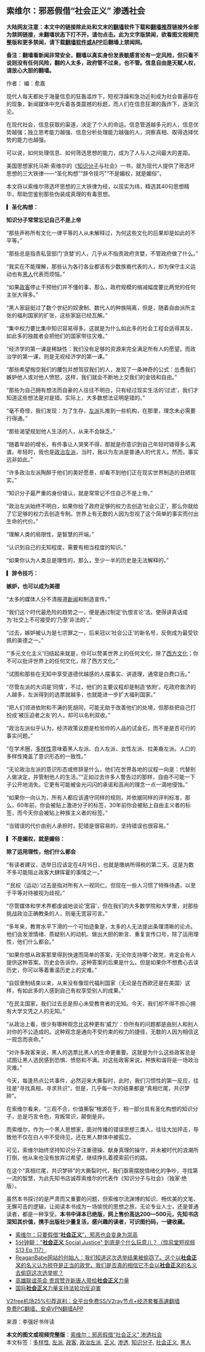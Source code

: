  <h2>索维尔：邪恶假借“社会正义” 渗透社会</h2> <p class="notice"><b>大陆网友注意：本文中的链接除此处和文末的<a href="https://github.com/bannedbook/fanqiang" >翻墙</a>软件下载和<a href="https://github.com/killgcd/justmysocks/blob/master/README.md">翻墙推荐</a>链接外全部为禁网链接，未翻墙状态下打不开，请勿点击。此为文字版禁闻，欲看图文视频完整版和更多禁闻，请下载<a href="https://github.com/bannedbook/fanqiang">翻墙软件或APP</a>后翻墙上禁闻网。</p><p>备注：翻墙看新闻非常安全，翻墙以真实身份发表敏感言论有一定风险，但只看不说则没有任何风险，翻的人太多，政府管不过来，也不管。信息自由是天赋人权，请放心大胆的翻墙。</b></p>  <div class="entry"> <p>作者： 编：愈嘉</p> <p id="conimg">现代人每天都处于海量信息的狂轰滥炸下，短视浮躁和急功近利成为社会普遍存在的现象，新闻媒体中充斥着各类震撼的标题，而人们在信息狂潮的轰炸下，逐渐沉沦。</p> <p>在现代社会，信息获取的渠道，决定了个人的命运。信息管道越多元的人，信息优势越强；独立思考能力越强、信息分析处理能力越强的人，洞察真相、取得选择优势的能力也越强。</p> <p>可以说，如何处理信息、如何筛选思想的能力，成为了人与人之间最大的差距。</p> <p>美国思想家托马斯·索维尔的《<a href="https://www.bannedbook.org/bnews/tag/%e7%9f%a5%e8%af%86%e5%88%86%e5%ad%90/" class="st_tag internal_tag" rel="tag" title="标签 知识分子 下的日志">知识分子</a>与社会》一书，就为现代人提供了筛选坏思想的三大铁律——“圣化构想”“辞令技巧”“不是媚权，就是媚俗”。</p> <p>本文将以索维尔筛选坏思想的三大铁律为经，以现实为纬，精选其40句思想精华，帮助您鉴别那些伪装成真理的有毒思想。</p> <p><strong>▎圣化构想：</strong></p> <p><strong>知识分子常常忘记自己不是上帝</strong></p> <p>“那些声称所有文化一律平等的人从未解释过，为何这些文化的后果却是如此的不平等。”</p> <p>“那些总是指责私营部门‘贪婪’的人，几乎从不指责政府贪婪，不管政府做了什么。”</p> <p>“我实在不能理解，那些认为各行各业都该有少数族裔代表的人，却为保守主义运动也有<a href="https://www.bannedbook.org/bnews/tag/%e9%bb%91%e4%ba%ba/" class="st_tag internal_tag" rel="tag" title="标签 黑人 下的日志">黑人</a>代表而烦恼。”</p> <p>“如果<a href="https://www.bannedbook.org/bnews/tag/%E6%94%BF%E5%AE%A2/" class="st_tag internal_tag" rel="tag" title="标签 政客 下的日志">政客</a>停止干预他们并不懂的事，那么，政府规模的缩减幅度要比两党的任何主张大得多。”</p> <p>“黑人家庭挺过了数个世纪的奴隶制、数代人的种族隔离，但是，随着自由派所主张的福利国家的扩张，这些家庭已经瓦解。”</p> <p>“集中权力要比集中知识容易得多。这就是为什么如此多的社会工程会适得其反，如此多的独裁者会把他们的国家带往灾难。”</p>  <p>“经济学的第一课是稀缺性：我们没有足够的资源来完全满足所有人的愿望。而政治学的第一课，则是无视经济学的第一课。”</p> <p>“那些希望掏空我们的腰包并想驾驭我们的人，发现了一条神奇的公式：怂恿我们嫉妒他人或对他人愤怒，这样，我们就会不断地上交我们的金钱和自由。”</p> <p>“那些为自己拥有想法而自豪的人往往不明白，只有经过现实生活的‘过滤’，我们才知道这些想法是对是错。实际上，大多数想法证明是错的。”</p> <p>“毫不奇怪，我们发现：为了生存，<a href="https://www.bannedbook.org/bnews/tag/%e5%b7%a6%e6%b4%be/" class="st_tag internal_tag" rel="tag" title="标签 左派 下的日志">左派</a>扎推到一些机构，在那里，理念未必需要行得通。”</p> <p>“那些渴望规划他人生活的人，从来不会缺乏。”</p> <p>“随着年龄的增长，有件事让人哭笑不得，那就是你意识到自己年轻时错得多么离谱。年轻时，我也是<a href="https://www.bannedbook.org/bnews/tag/%e6%94%bf%e6%b2%bb%e5%b7%a6%e6%b4%be/" class="st_tag internal_tag" rel="tag" title="标签 政治左派 下的日志">政治左派</a>，当时，我以为左派是普通人的代言人。然而，事实远非如此。”</p> <p>“许多政治左派陶醉于他们的美好愿景，却看不到他们正在现实世界制造的丑陋现实。”</p> <p>“知识分子最严重的身份错认，就是常常记不住自己不是上帝。”</p> <p>“政治左派始终不明白，如果你给了政府足够的权力去创造‘社会公正’，那么你就给了它足够的权力去创造专制。世界上有无数的人因为忽视了这个简单的事实而付出生命的代价。”</p> <p>“理解人类的局限性，是智慧的开端。”</p> <p>“认识到自己的无知程度，需要有相当程度的知识。”</p> <p>“如果你认为人类总是理性的，那么，至少一半的历史是无法解释的。”</p> <p><strong>▎辞令技巧：</strong></p> <p><strong>嫉妒，也可以成为美德</strong></p>  <p>“太多的媒体人分不清报道<span class='wp_keywordlink_affiliate'><a href="https://www.bannedbook.org/" title="新闻">新闻</a></span>和制造宣传。”</p> <p>“我们这个时代最危险的趋势之一，便是通过制定‘仇恨言论’法，使得讲真话成为‘社交上不可接受的’乃至‘非法的’。”</p> <p>“过去，嫉妒被认为是七宗罪之一，后来冠以‘社会公正’的新名号，反倒成为最受钦佩的美德之一。”</p> <p>“‘多元文化主义’归结起来就是，你可以赞美世界上的任何文化，除了<span class='wp_keywordlink'><a href="https://www.bannedbook.org/forum3/topic47.html" title="西方传统文化汇编" target="_blank">西方文化</a></span>；你不可以批评世界上的任何文化，除了西方文化。”</p> <p>“试图和那些在无知中享受道德优越感的人摆事实、讲道理，通常是白费口舌。”</p> <p>“尽管左派的大词是‘同情’，不过，他们的主要议程却是制造‘依附’。吃政府救济的人越多，左派得到的选票就越多，也就能进一步扩大福利国家。”</p> <p>“把人们领进依附和不满的死胡同，可能无助于改善他们的处境，但那些把自己打扮成‘被压迫者之友’的人，却可以名利双收。”</p> <p>“政治左派似乎认为，经济政策议题是检验你的人品的试金石，而不是是否可行的事实问题。”</p> <p>“在学术圈，<a href="https://www.bannedbook.org/bnews/tag/%E5%A4%9A%E6%A0%B7%E6%80%A7/" class="st_tag internal_tag" rel="tag" title="标签 多样性 下的日志">多样性</a>意味着黑人左派、白人左派、女性左派、拉美裔左派。人口的多样性掩盖了意识形态的一致性。”</p> <p>“无论政治左派的意识形态或修辞是什么，他们在世界各地的议程一向是：代替别人做决定，并管制他人的生活。”“正如过去许多人警告过的那样，自由不可能一下子公开地消失。它更有可能被金光闪闪的承诺和高尚的理念一点一滴地侵蚀。”</p> <p>“如果你一向认为，所有人都应该遵守同样的规则，并依据同样的评判标准，那么，60年前，你会被贴上激进分子的标签，30年前你会被贴上自由主义者的标签，而今天你会被贴上种族主义者的标签。”</p> <p>“当错误的代价由别人承担时，犯错是很容易的，坚持错误也很容易。”</p> <p><strong>▎不是媚权，就是媚俗：</strong></p> <p><strong>除了运用理性，他们什么都会</strong></p>  <p>“有读者建议，选举日应该定在4月16日，也就是缴纳所得税的第二天。这是为数不多可能阻止政客大肆挥霍的事情之一。”</p> <p>“‘民权（运动）’过去是指对所有人一视同仁。但现在一些人习惯了特殊待遇，以至于平等对待被视为歧视。”</p> <p>“尽管媒体和学术界都虔诚地谈论‘宽容’，但在我们的大多数学院和大学里，对那些挑战政治正确教条的人，则毫无宽容可言。”</p> <p>“多年来，教育水平下滑的一个可怕迹象是，太多的人无法提出条理清晰的论点。他们会发泄情绪、质疑别人的动机、做出大胆的断言、重复宣传口号，除了运用理性，他们什么都会。”</p> <p>“如果你想从政客那里得到快速而简单的答案，无论你支持哪个政党，肯定会有人提供这种答案。历史会告诉你，这种答案的后果是什么。但是如果你不想费心去读历史，你可以等着重温历史上的灾难。”</p> <p>“自奴隶制结束以来，从来没有像现代福利国家（无论是在西欧还是在美国）这样，有如此多的人感到自己有权享受别人的成果。”</p> <p>“在民主国家，我们过去总是担心未受教育者的无知。今天，我们却不得不担心拥有大学文凭之人的无知。”</p> <p>“从政治上看，很少有哪种观念比这种更有‘威力’：你所有的问题都是由别人和别人对你的不公造成的。这种观念是通向不受约束的权力的捷径，无数的人因为相信这一观念而丧命。”</p> <p>“对许多政客来说，黑人的选票比黑人的生命更重要。这就是为什么这些政客总是试图让黑人选民感到恐惧、愤怒和不满。对这些政客来说，种族和谐将是一场政治灾难。”</p> <p>今天，每逢热点公共事件，必然迎来大撕裂时，此时，我们习惯性的第一反应，往往是“寻找真相，寻求共识”，但是，几乎每一次的结果都是“真相烂尾，共识梦碎”。</p> <p>在索维尔看来，“三观不合，价值撕裂”根源在于，相一部分具有圣化构想的知识分子，总是巧言令色，背叛常识，颠倒是非。</p> <p>而索维尔，作为一个黑人思想家，面对传播的错误思想三类人，往往大加抨击，导致他不仅在白人中不受待见，还在黑人群体中被孤立。</p> <p>可见，索维尔始终坚持知识分子注重德操、献身真理的操守，并未被时代的浪潮所打倒，他从来也没有放弃过希望，继续挣扎着摸索前行的路。</p> <p>在这个“真相烂尾，共识梦碎”的大撕裂时代，我们亟需摆脱情绪化的争吵，寻找第一流的智慧，为此先知书店诚荐索维尔的代表作《知识分子与社会》（独家·绝版）。</p>  <p>虽然本书探讨的是严肃而又重要的问题，但索维尔流渊博的知识、畅优美的文笔、无懈可击的逻辑，让阅读本书成为一场愉悦的思想之旅，无论专业人士，还是普通读者，都是一种享受。<strong>本书中译本已绝版，网上售价高达200—500元，先知书店深知其价值，携手出版社少量复活，感兴趣的读者，可识图扫码，一键收藏。</strong></p> <p><strong></strong></p> <ul class='op-related-articles' title='相关阅读'> <li><a href='https://www.bannedbook.org/bnews/baitai/20201202/1440852.html' target='_blank'>索维尔：只要假借“<b>社会正义</b>”，邪恶也会变身为崇高</a></li> <li><a href='https://www.bannedbook.org/bnews/bannedvideo/20201113/1439398.html' target='_blank'>5分钟聊："<b>社会正义</b> Social Justice" 到底是个什么玩意儿？（惊风堂短视频S13 Ep 117）</a></li> <li><a href='https://www.bannedbook.org/bnews/bannedvideo/20201129/1439091.html' target='_blank'>ReaganBabe网站的创始人：我们知道这次选举结果被偷窃了。这个以<b>社会正义</b>的名义认为掠夺是正当的政党，我们是否真的相信它不会以<b>社会正义</b>的名义去偷窃这次选举呢？</a></li> <li><a href='https://www.bannedbook.org/bnews/taiwannews/20201127/1437899.html' target='_blank'>高雄联谊茶会 贵宾赞许新唐人带给<b>社会正义</b>力量</a></li> <li><a href='https://www.bannedbook.org/bnews/cbnews/20190720/1161540.html' target='_blank'>国际<b>社会正义</b>力量支持法轮功反迫害</a></li> </ul> <p class="texttj"> <a href="https://www.bannedbook.org/forum23/topic22702.html" target="_blank">V2free机场25%引荐返利：全平台免费SS/V2ray节点+经济套餐高速翻墙</a><br/> <a href="https://github.com/bannedbook/fanqiang/wiki/%E7%A6%81%E9%97%BB%E7%BD%91%E5%AE%89%E5%8D%93%E7%BF%BB%E5%A2%99%E6%96%B0%E9%97%BBAPP" target="_blank">免费PC翻墙、安卓VPN翻墙APP</a></p><p> 来源：李强好书伴读 </p><a name='sharetosocial'></a>       <div><b>本文的图文或视频完整版</b>：<a href='https://www.bannedbook.org/bnews/comments/20201203/1441231.html'>索维尔：邪恶假借“社会正义” 渗透社会</a></div>  </div><!--END ENTRY--> <div class="postfooter"> <div>本文标签：<a href="https://www.bannedbook.org/bnews/tag/%E5%A4%9A%E6%A0%B7%E6%80%A7/" rel="tag">多样性</a>, <a href="https://www.bannedbook.org/bnews/tag/%e5%b7%a6%e6%b4%be/" rel="tag">左派</a>, <a href="https://www.bannedbook.org/bnews/tag/%E6%94%BF%E5%AE%A2/" rel="tag">政客</a>, <a href="https://www.bannedbook.org/bnews/tag/%e6%94%bf%e6%b2%bb%e5%b7%a6%e6%b4%be/" rel="tag">政治左派</a>, <a href="https://www.bannedbook.org/bnews/tag/%E6%AD%A3%E4%B9%89/" rel="tag">正义</a>, <a href="https://www.bannedbook.org/bnews/tag/%E6%B8%97%E9%80%8F/" rel="tag">渗透</a>, <a href="https://www.bannedbook.org/bnews/tag/%e7%9f%a5%e8%af%86%e5%88%86%e5%ad%90/" rel="tag">知识分子</a>, <a href="https://www.bannedbook.org/bnews/tag/%E7%A4%BE%E4%BC%9A%E6%AD%A3%E4%B9%89/" rel="tag">社会正义</a>, <a href="https://www.bannedbook.org/bnews/tag/%e9%bb%91%e4%ba%ba/" rel="tag">黑人</a></div>  </div><!--END POSTFOOTER--> 